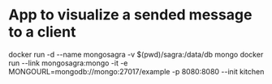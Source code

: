 # App to visualize a sended message to a client 

docker run -d --name mongosagra -v $(pwd)/sagra:/data/db mongo
docker run --link mongosagra:mongo -it -e MONGOURL=mongodb://mongo:27017/example -p 8080:8080 --init kitchen

